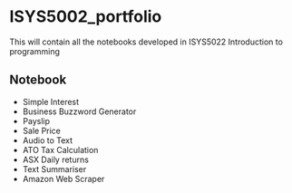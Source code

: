 # ISYS5002_portfolio
This will contain all the notebooks developed in ISYS5022 Introduction to programming

## Notebook

* Simple Interest
* Business Buzzword Generator
* Payslip
* Sale Price
* Audio to Text
* ATO Tax Calculation
* ASX Daily returns
* Text Summariser
* Amazon Web Scraper
